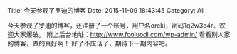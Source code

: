 Title: 今天参观了罗迪的博客
Date: 2015-11-09 18:43:45
Category: All


今天参观了罗迪的博客，还注册了一个账号，用户名oreki，密码1q2w3e4r。欢迎大家爆破。
附上后台地址：http://www.fooluodi.com/wp-admin/
看看别人家的博客，做的真好啊！
好了不废话了，期待下一期内容吧。
